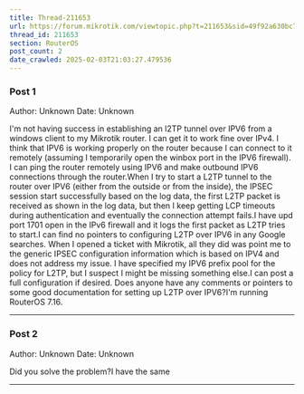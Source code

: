 ```yaml
---
title: Thread-211653
url: https://forum.mikrotik.com/viewtopic.php?t=211653&sid=49f92a630bc7970d8ca50523be880e8f
thread_id: 211653
section: RouterOS
post_count: 2
date_crawled: 2025-02-03T21:03:27.479536
---
```


### Post 1
Author: Unknown
Date: Unknown

I'm not having success in establishing an l2TP tunnel over IPV6 from a windows client to my Mikrotik router. I can get it to work fine over IPv4. I think that IPV6 is working properly on the router because I can connect to it remotely (assuming I temporarily open the winbox port in the IPV6 firewall). I can ping the router remotely using IPV6 and make outbound IPV6 connections through the router.When I try to start a L2TP tunnel to the router over IPV6 (either from the outside or from the inside), the IPSEC session start successfully based on the log data, the first L2TP packet is received as shown in the log data, but then I keep getting LCP timeouts during authentication and eventually the connection attempt fails.I have upd port 1701 open in the IPv6 firewall and it logs the first packet as L2TP tries to start.I can find no pointers to configuring L2TP over IPV6 in any Google searches. When I opened a ticket with Mikrotik, all they did was point me to the generic IPSEC configuration information which is based on IPV4 and does not address my issue. I have specified my IPV6 prefix pool for the policy for L2TP, but I suspect I might be missing something else.I can post a full configuration if desired. Does anyone have any comments or pointers to some good documentation for setting up L2TP over IPV6?I'm running RouterOS 7.16.

---
### Post 2
Author: Unknown
Date: Unknown

Did you solve the problem?I have the same

---

